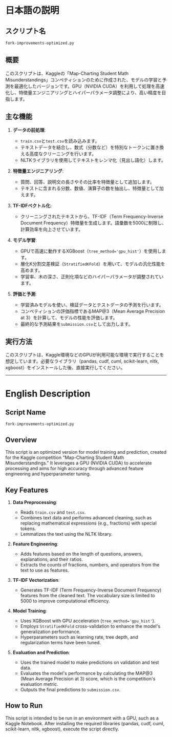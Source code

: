 # 日本語の説明

## スクリプト名
`fork-improvements-optimized.py`

## 概要
このスクリプトは、Kaggleの「Map-Charting Student Math Misunderstandings」コンペティションのために作成された、モデルの学習と予測を最適化したバージョンです。GPU（NVIDIA CUDA）を利用して処理を高速化し、特徴量エンジニアリングとハイパーパラメータ調整により、高い精度を目指します。

## 主な機能
1.  **データの前処理**:
    *   `train.csv`と`test.csv`を読み込みます。
    *   テキストデータを結合し、数式（分数など）を特別なトークンに置き換える高度なクリーニングを行います。
    *   NLTKライブラリを使用してテキストをレンマ化（見出し語化）します。

2.  **特徴量エンジニアリング**:
    *   質問、回答、説明文の長さやその比率を特徴量として追加します。
    *   テキストに含まれる分数、数値、演算子の数を抽出し、特徴量として加えます。

3.  **TF-IDFベクトル化**:
    *   クリーニングされたテキストから、TF-IDF（Term Frequency-Inverse Document Frequency）特徴量を生成します。語彙数を5000に制限し、計算効率を向上させています。

4.  **モデル学習**:
    *   GPUで高速に動作するXGBoost（`tree_method='gpu_hist'`）を使用します。
    *   層化K分割交差検証（`StratifiedKFold`）を用いて、モデルの汎化性能を高めます。
    *   学習率、木の深さ、正則化項などのハイパーパラメータが調整されています。

5.  **評価と予測**:
    *   学習済みモデルを使い、検証データとテストデータの予測を行います。
    *   コンペティションの評価指標であるMAP@3（Mean Average Precision at 3）を計算して、モデルの性能を評価します。
    *   最終的な予測結果を`submission.csv`として出力します。

## 実行方法
このスクリプトは、Kaggle環境などのGPUが利用可能な環境で実行することを想定しています。必要なライブラリ（pandas, cudf, cuml, scikit-learn, nltk, xgboost）をインストールした後、直接実行してください。

---

# English Description

## Script Name
`fork-improvements-optimized.py`

## Overview
This script is an optimized version for model training and prediction, created for the Kaggle competition "Map-Charting Student Math Misunderstandings." It leverages a GPU (NVIDIA CUDA) to accelerate processing and aims for high accuracy through advanced feature engineering and hyperparameter tuning.

## Key Features
1.  **Data Preprocessing**:
    *   Reads `train.csv` and `test.csv`.
    *   Combines text data and performs advanced cleaning, such as replacing mathematical expressions (e.g., fractions) with special tokens.
    *   Lemmatizes the text using the NLTK library.

2.  **Feature Engineering**:
    *   Adds features based on the length of questions, answers, explanations, and their ratios.
    *   Extracts the counts of fractions, numbers, and operators from the text to use as features.

3.  **TF-IDF Vectorization**:
    *   Generates TF-IDF (Term Frequency-Inverse Document Frequency) features from the cleaned text. The vocabulary size is limited to 5000 to improve computational efficiency.

4.  **Model Training**:
    *   Uses XGBoost with GPU acceleration (`tree_method='gpu_hist'`).
    *   Employs `StratifiedKFold` cross-validation to enhance the model's generalization performance.
    *   Hyperparameters such as learning rate, tree depth, and regularization terms have been tuned.

5.  **Evaluation and Prediction**:
    *   Uses the trained model to make predictions on validation and test data.
    *   Evaluates the model's performance by calculating the MAP@3 (Mean Average Precision at 3) score, which is the competition's evaluation metric.
    *   Outputs the final predictions to `submission.csv`.

## How to Run
This script is intended to be run in an environment with a GPU, such as a Kaggle Notebook. After installing the required libraries (pandas, cudf, cuml, scikit-learn, nltk, xgboost), execute the script directly.
